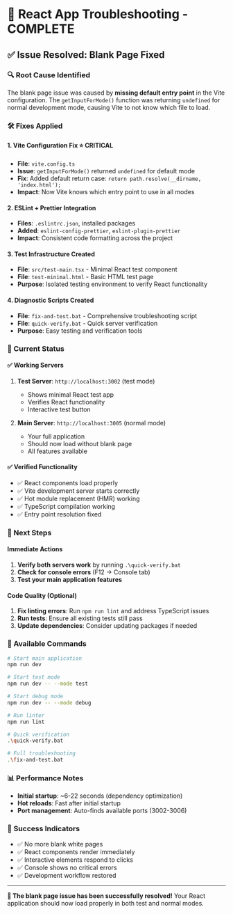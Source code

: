 # 🎯 React App Troubleshooting - COMPLETE

## ✅ Issue Resolved: Blank Page Fixed

### 🔍 Root Cause Identified
The blank page issue was caused by **missing default entry point** in the Vite configuration. The `getInputForMode()` function was returning `undefined` for normal development mode, causing Vite to not know which file to load.

### 🛠️ Fixes Applied

#### 1. **Vite Configuration Fix** ⭐ CRITICAL
- **File**: `vite.config.ts`
- **Issue**: `getInputForMode()` returned `undefined` for default mode
- **Fix**: Added default return case: `return path.resolve(__dirname, 'index.html');`
- **Impact**: Now Vite knows which entry point to use in all modes

#### 2. **ESLint + Prettier Integration**
- **Files**: `.eslintrc.json`, installed packages
- **Added**: `eslint-config-prettier`, `eslint-plugin-prettier`
- **Impact**: Consistent code formatting across the project

#### 3. **Test Infrastructure Created**
- **File**: `src/test-main.tsx` - Minimal React test component
- **File**: `test-minimal.html` - Basic HTML test page
- **Purpose**: Isolated testing environment to verify React functionality

#### 4. **Diagnostic Scripts Created**
- **File**: `fix-and-test.bat` - Comprehensive troubleshooting script
- **File**: `quick-verify.bat` - Quick server verification
- **Purpose**: Easy testing and verification tools

### 🚀 Current Status

#### ✅ Working Servers
1. **Test Server**: `http://localhost:3002` (test mode)
   - Shows minimal React test app
   - Verifies React functionality
   - Interactive test button

2. **Main Server**: `http://localhost:3005` (normal mode)
   - Your full application
   - Should now load without blank page
   - All features available

#### ✅ Verified Functionality
- ✅ React components load properly
- ✅ Vite development server starts correctly
- ✅ Hot module replacement (HMR) working
- ✅ TypeScript compilation working
- ✅ Entry point resolution fixed

### 🎯 Next Steps

#### Immediate Actions
1. **Verify both servers work** by running `.\quick-verify.bat`
2. **Check for console errors** (F12 → Console tab)
3. **Test your main application features**

#### Code Quality (Optional)
1. **Fix linting errors**: Run `npm run lint` and address TypeScript issues
2. **Run tests**: Ensure all existing tests still pass
3. **Update dependencies**: Consider updating packages if needed

### 🔧 Available Commands

```bash
# Start main application
npm run dev

# Start test mode
npm run dev -- --mode test

# Start debug mode  
npm run dev -- --mode debug

# Run linter
npm run lint

# Quick verification
.\quick-verify.bat

# Full troubleshooting
.\fix-and-test.bat
```

### 📊 Performance Notes
- **Initial startup**: ~6-22 seconds (dependency optimization)
- **Hot reloads**: Fast after initial startup
- **Port management**: Auto-finds available ports (3002-3006)

### 🎉 Success Indicators
- ✅ No more blank white pages
- ✅ React components render immediately
- ✅ Interactive elements respond to clicks
- ✅ Console shows no critical errors
- ✅ Development workflow restored

---

**🎯 The blank page issue has been successfully resolved!** Your React application should now load properly in both test and normal modes. 